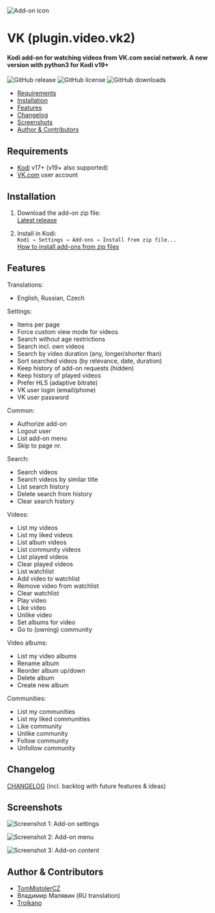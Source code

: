 ![Add-on icon](resources/icon.png)

# VK (plugin.video.vk2)

#### Kodi add-on for watching videos from VK.com social network. A new version with python3 for Kodi v19+

![GitHub release](https://img.shields.io/github/release/troikano/plugin.video.vk2.svg) 
![GitHub license](https://img.shields.io/github/license/troikano/plugin.video.vk2.svg) 
![GitHub downloads](https://img.shields.io/github/downloads/troikano/plugin.video.vk2/total.svg) 

- [Requirements](#requirements)
- [Installation](#installation)
- [Features](#features)
- [Changelog](#changelog)
- [Screenshots](#screenshots)
- [Author & Contributors](#author--contributors)

## Requirements

- [Kodi](https://kodi.tv) v17+ (v19+ also supported)
- [VK.com](https://vk.com) user account

## Installation

1. Download the add-on zip file:<br>
    [Latest release](https://github.com/Troikano/plugin.video.vk2/releases/latest)
    
2. Install in Kodi:<br>
    `Kodi → Settings → Add-ons → Install from zip file...`<br>
    [How to install add-ons from zip files](https://kodi.wiki/view/HOW-TO:Install_add-ons_from_zip_files)


## Features

Translations:
- English, Russian, Czech

Settings:
- Items per page
- Force custom view mode for videos
- Search without age restrictions
- Search incl. own videos
- Search by video duration (any, longer/shorter than)
- Sort searched videos (by relevance, date, duration)
- Keep history of add-on requests (hidden)
- Keep history of played videos
- Prefer HLS (adaptive bitrate)
- VK user login (email/phone)
- VK user password

Common:
- Authorize add-on
- Logout user
- List add-on menu
- Skip to page nr.

Search:
- Search videos
- Search videos by similar title 
- List search history
- Delete search from history
- Clear search history

Videos:
- List my videos
- List my liked videos
- List album videos
- List community videos
- List played videos
- Clear played videos
- List watchlist
- Add video to watchlist
- Remove video from watchlist
- Clear watchlist
- Play video
- Like video
- Unlike video
- Set albums for video
- Go to (owning) community

Video albums:
- List my video albums
- Rename album
- Reorder album up/down
- Delete album
- Create new album

Communities:
- List my communities
- List my liked communities
- Like community
- Unlike community
- Follow community
- Unfollow community

## Changelog

[CHANGELOG](CHANGELOG.md) (incl. backlog with future features & ideas)

## Screenshots

![Screenshot 1: Add-on settings](resources/media/screenshot01.jpg)

![Screenshot 2: Add-on menu](resources/media/screenshot02.jpg)

![Screenshot 3: Add-on content](resources/media/screenshot03.jpg)

## Author & Contributors 

- [TomMistolerCZ](https://github.com/tommistolercz)
- Владимир Малявин (RU translation)
- [Troikano](https://github.com/Troikano)
